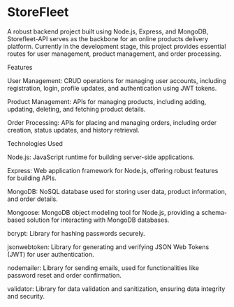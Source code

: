 # StoreFleet
A robust backend project built using Node.js, Express, and MongoDB, Storefleet-API serves as the backbone for an online products delivery platform. Currently in the development stage, this project provides essential routes for user management, product management, and order processing.

Features

User Management: CRUD operations for managing user accounts, including registration, login, profile updates, and authentication using JWT tokens.

Product Management: APIs for managing products, including adding, updating, deleting, and fetching product details.

Order Processing: APIs for placing and managing orders, including order creation, status updates, and history retrieval.

Technologies Used

Node.js: JavaScript runtime for building server-side applications.

Express: Web application framework for Node.js, offering robust features for building APIs.

MongoDB: NoSQL database used for storing user data, product information, and order details.

Mongoose: MongoDB object modeling tool for Node.js, providing a schema-based solution for interacting with MongoDB databases.

bcrypt: Library for hashing passwords securely.

jsonwebtoken: Library for generating and verifying JSON Web Tokens (JWT) for user authentication.

nodemailer: Library for sending emails, used for functionalities like password reset and order confirmation.

validator: Library for data validation and sanitization, ensuring data integrity and security.
